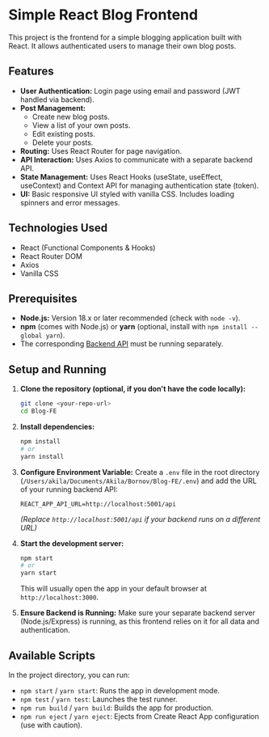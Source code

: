 # Simple React Blog Frontend

This project is the frontend for a simple blogging application built with React. It allows authenticated users to manage their own blog posts.

## Features

*   **User Authentication:** Login page using email and password (JWT handled via backend).
*   **Post Management:**
    *   Create new blog posts.
    *   View a list of your own posts.
    *   Edit existing posts.
    *   Delete your posts.
*   **Routing:** Uses React Router for page navigation.
*   **API Interaction:** Uses Axios to communicate with a separate backend API.
*   **State Management:** Uses React Hooks (useState, useEffect, useContext) and Context API for managing authentication state (token).
*   **UI:** Basic responsive UI styled with vanilla CSS. Includes loading spinners and error messages.

## Technologies Used

*   React (Functional Components & Hooks)
*   React Router DOM
*   Axios
*   Vanilla CSS

## Prerequisites

*   **Node.js:** Version 18.x or later recommended (check with `node -v`).
*   **npm** (comes with Node.js) or **yarn** (optional, install with `npm install --global yarn`).
*   The corresponding [Backend API](<link-to-your-backend-repo-if-available>) must be running separately.

## Setup and Running

1.  **Clone the repository (optional, if you don't have the code locally):**
    ```bash
    git clone <your-repo-url>
    cd Blog-FE
    ```

2.  **Install dependencies:**
    ```bash
    npm install
    # or
    yarn install
    ```

3.  **Configure Environment Variable:**
    Create a `.env` file in the root directory (`/Users/akila/Documents/Akila/Bornov/Blog-FE/.env`) and add the URL of your running backend API:
    ```env
    REACT_APP_API_URL=http://localhost:5001/api
    ```
    *(Replace `http://localhost:5001/api` if your backend runs on a different URL)*

4.  **Start the development server:**
    ```bash
    npm start
    # or
    yarn start
    ```
    This will usually open the app in your default browser at `http://localhost:3000`.

5.  **Ensure Backend is Running:** Make sure your separate backend server (Node.js/Express) is running, as this frontend relies on it for all data and authentication.

## Available Scripts

In the project directory, you can run:

*   `npm start` / `yarn start`: Runs the app in development mode.
*   `npm test` / `yarn test`: Launches the test runner.
*   `npm run build` / `yarn build`: Builds the app for production.
*   `npm run eject` / `yarn eject`: Ejects from Create React App configuration (use with caution).